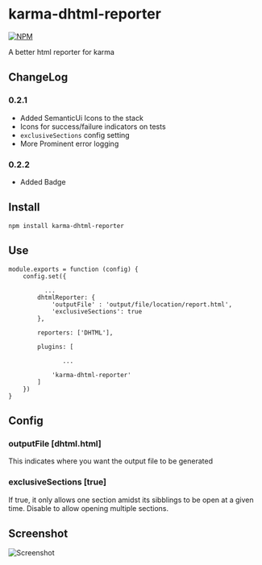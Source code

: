 # karma-dhtml-reporter
[![NPM](https://nodei.co/npm/karma-dhtml-reporter.png?downloads=true&downloadRank=true&stars=true)](https://nodei.co/npm/karma-dhtml-reporter/)


A better html reporter for karma

## ChangeLog
### 0.2.1
- Added SemanticUi Icons to the stack
- Icons for success/failure indicators on tests
- `exclusiveSections` config setting
- More Prominent error logging
### 0.2.2
- Added Badge

## Install

    npm install karma-dhtml-reporter

## Use
    module.exports = function (config) {
        config.set({

              ...
            dhtmlReporter: {
                'outputFile' : 'output/file/location/report.html',
                'exclusiveSections': true
            },

            reporters: ['DHTML'],

            plugins: [

                   ...

                'karma-dhtml-reporter'
            ]
        })
    }

## Config
### outputFile [dhtml.html]
This indicates where you want the output file to be generated

### exclusiveSections [true]
If true, it only allows one section amidst its sibblings to be open at a given time.
Disable to allow opening multiple sections.



## Screenshot
![Screenshot](http://ibin.co/1pokkqMPY3Ua)

